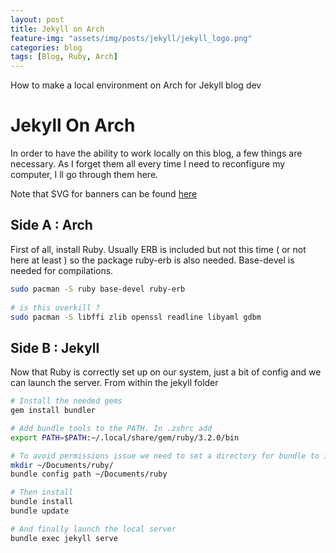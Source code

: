 ```yaml
---
layout: post
title: Jekyll on Arch
feature-img: "assets/img/posts/jekyll/jekyll_logo.png"
categories: blog
tags: [Blog, Ruby, Arch]
---
```


How to make a local environment on Arch for Jekyll blog dev

# Jekyll On Arch

In order to have the ability to work locally on this blog, a few things are necessary. As I forget them all every time I need to reconfigure my computer, I ll go through them here.

Note that SVG for banners can be found [here](https://worldvectorlogo.com/)

## Side A : Arch
First of all, install Ruby. Usually ERB is included but not this time ( or not here at least ) so the package ruby-erb is also needed. Base-devel is needed for compilations.

```bash
sudo pacman -S ruby base-devel ruby-erb
  
# is this overkill ?
sudo pacman -S libffi zlib openssl readline libyaml gdbm
```

## Side B : Jekyll
Now that Ruby is correctly set up on our system, just a bit of config and we can launch the server.
From within the jekyll folder

```bash
# Install the needed gems
gem install bundler

# Add bundle tools to the PATH. In .zshrc add
export PATH=$PATH:~/.local/share/gem/ruby/3.2.0/bin

# To avoid permissions issue we need to set a directory for bundle to install the needed gems
mkdir ~/Documents/ruby/
bundle config path ~/Documents/ruby

# Then install 
bundle install
bundle update

# And finally launch the local server
bundle exec jekyll serve
```


